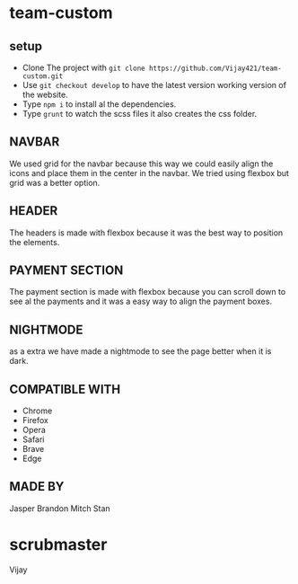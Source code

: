 # team-custom

## setup
* Clone The project with `git clone https://github.com/Vijay421/team-custom.git`
* Use `git checkout develop` to have the latest version working version of the website.
* Type `npm i` to install al the dependencies.
* Type `grunt` to watch the scss files it also creates the css folder.

## NAVBAR
We used grid for the navbar because this way we could easily align the icons and place them in the center in the navbar.
We tried using flexbox but grid was a better option.


## HEADER
The headers is made with flexbox because it was the best way to position the elements.


## PAYMENT SECTION
The payment section is made with flexbox because you can scroll down to see al the payments and it was a easy way to align the payment boxes.


## NIGHTMODE
as a extra we have made a nightmode to see the page better when it is dark.


## COMPATIBLE WITH
* Chrome
* Firefox
* Opera
* Safari
* Brave
* Edge


## MADE BY
Jasper
Brandon
Mitch
Stan

# scrubmaster
Vijay

